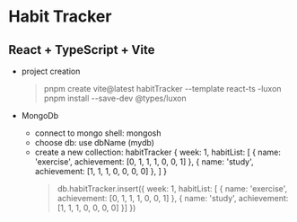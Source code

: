 # Habit Tracker

## React + TypeScript + Vite

- project creation

  > pnpm create vite@latest habitTracker --template react-ts
  > -luxon
  > pnpm install --save-dev @types/luxon

- MongoDb
  - connect to mongo shell: mongosh
  - choose db: use dbName (mydb)
  - create a new collection: habitTracker
    {
    week: 1,
    habitList: [
    {
    name: 'exercise',
    achievement: [0, 1, 1, 1, 0, 0, 1]
    },
    {
    name: 'study',
    achievement: [1, 1, 1, 0, 0, 0, 0]
    },
    ]
    }
    > db.habitTracker.insert({ week: 1, habitList: [ { name: 'exercise', achievement: [0, 1, 1, 1, 0, 0, 1] }, { name: 'study', achievement: [1, 1, 1, 0, 0, 0, 0] }] })
